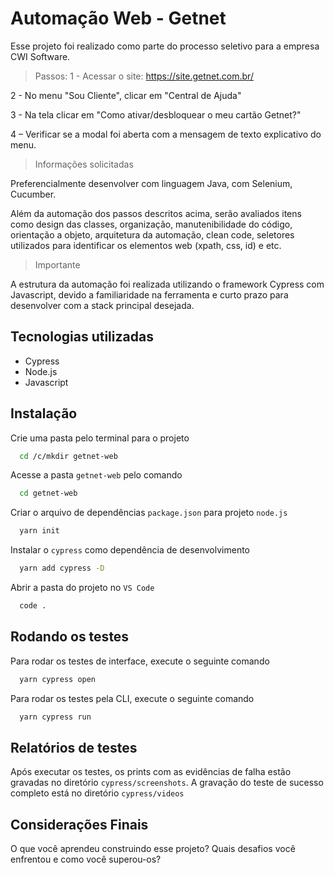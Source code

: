 
# Automação Web - Getnet

Esse projeto foi realizado como parte do processo seletivo para a empresa CWI Software.

> Passos:
1 - Acessar o site: https://site.getnet.com.br/

2 - No menu "Sou Cliente", clicar em "Central de Ajuda"

3 - Na tela clicar em "Como ativar/desbloquear o meu cartão Getnet?"

4 – Verificar se a modal foi aberta com a mensagem de texto explicativo do menu.

> Informações solicitadas

Preferencialmente desenvolver com linguagem Java, com Selenium, Cucumber.

Além da automação dos passos descritos acima, serão avaliados itens como design das classes, organização, manutenibilidade do código, orientação a objeto, arquitetura da automação, clean code, seletores utilizados 
para identificar os elementos web (xpath, css, id) e etc.

> Importante

A estrutura da automação foi realizada utilizando o framework Cypress com Javascript, devido a familiaridade na ferramenta e curto prazo para desenvolver com a stack principal desejada.



## Tecnologias utilizadas

- Cypress
- Node.js
- Javascript



## Instalação

Crie uma pasta pelo terminal para o projeto

```bash
  cd /c/mkdir getnet-web
```
Acesse a pasta `getnet-web` pelo comando
```bash
  cd getnet-web
```     
Criar o arquivo de dependências `package.json` para projeto `node.js`
```bash
  yarn init
```  
Instalar o `cypress` como dependência de desenvolvimento
```bash
  yarn add cypress -D
```   
Abrir a pasta do projeto no `VS Code`
```bash
  code .
  ``` 
## Rodando os testes

Para rodar os testes de interface, execute o seguinte comando

```bash
  yarn cypress open
```
Para rodar os testes pela CLI, execute o seguinte comando

```bash
  yarn cypress run
```


## Relatórios de testes

Após executar os testes, os prints com as evidências de falha estão gravadas no diretório `cypress/screenshots`. A gravação do teste de sucesso completo está no diretório `cypress/videos`


## Considerações Finais

O que você aprendeu construindo esse projeto? Quais desafios você enfrentou e como você superou-os?


